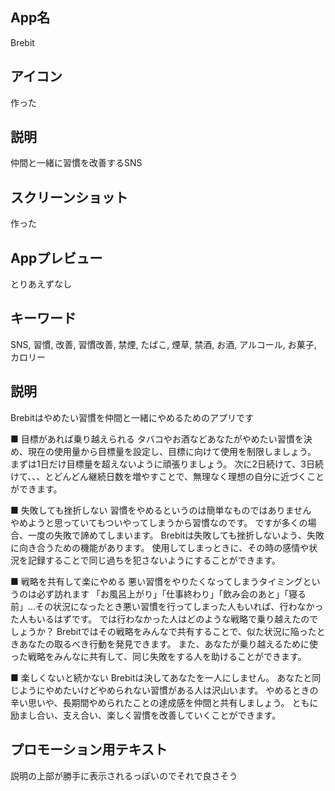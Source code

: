 <!-- cf. https://developer.apple.com/jp/app-store/product-page/ -->

## App名

<!-- App名は、App StoreでユーザーにAppを見つけてもらう上で非常に重要です。シンプルで覚えやすく、特徴的な名前にしましょう。総称的な名前や、既存のAppと似すぎている名前は避けてください。App名の文字数上限は30文字です。 -->

Brebit

## アイコン

<!-- Appのアイコンは通常、ユーザーが最初に目にするものです。そのため、Appの質や目的を第一印象で伝えることが重要です。グラフィックデザイナーと協力し、シンプルで分かりやすいアイコンを作成しましょう。さまざまなアイコンを試して、ターゲットユーザーにとってどのアイコンが最も分かりやすく効果があるかを検証しましょう。

あらゆるサイズでアイコンが明瞭に表示されるよう、不要なビジュアルの詳細要素を加えることは避けてください。美しく記憶に残るアイコンを作成する方法について、詳しくは「Human Interface Guidelines（英語）」を参照してください。 -->

作った

## 説明

<!-- サブタイトルの目的は、Appの概要を簡潔な言葉でまとめることです。Appの魅力を詳しく説明するには、App名ではなく、サブタイトルを使用するようにしてください。「世界最高のApp」といった、具体性に欠ける説明は避けてください。Appの機能や通常の用途について、ユーザーに伝わりやすい説明を記載するようにします。サブタイトルは、新しいバージョンを提出する際に更新することができます。そのため、ユーザーの関心を引く上で最も効果的なサブタイトルを検証することができます。サブタイトルの文字数の上限は30文字で、App Storeのあらゆる場所でApp名の下に表示されます。 -->

仲間と一緒に習慣を改善するSNS

## スクリーンショット

<!-- AppのUI画像を使用して、Appの使用感について視覚的に伝えることができます。App StoreとMac App Storeのプロダクトページでは、スクリーンショットを最大10枚まで掲載できます。Appプレビューがない場合、検索結果にはスクリーンショットの最初の1〜3枚（画像の向きによって異なる）が表示されます。そのため、最初の1〜3枚にはAppの重要なポイントが表現されている画像を選ぶことが大切です。3枚目以降は、Appの主な利点や特徴にフォーカスし、Appの価値をアピールします。ダークモード対応のAppの場合は、ダークモードでのAppの見た目を確認できるスクリーンショットを少なくとも1枚含めることを検討してください。
スクリーンショットの仕様については、「App Store Connectヘルプ」を参照してください。 -->

作った

## Appプレビュー

<!-- Appプレビューとは、ユーザーがApp Storeで直接視聴できるショートビデオのことで、Appの特徴、機能、UIを紹介するものです。デバイス上でキャプチャした映像を用いて、Appの使用体験を最長30秒の動画で紹介することができます。App StoreとMac App Storeのプロダクトページでは、最大3つのAppプレビューを掲載できます。また、プレビューはApp Storeで利用可能なすべての言語にローカライズすることができます。

ユーザーがプロダクトページを開くと、Appプレビューが消音状態で自動的に再生されます。そのため、ビデオの最初の数秒間で視覚的にアピールすることが重要です。ビデオが自動再生されない場合は、Appプレビューのポスターフレームが表示されます。

質の高いAppプレビューを作成する方法について、詳しくは「Appプレビューを使った紹介」を参照してください。 -->

とりあえずなし

## キーワード

<!-- キーワード
キーワードによって、検索結果のどの位置にAppが表示されるかが決まります。Appを見つけてもらいやすくするよう、キーワードは慎重に選択してください。同じ種類のAppを探しているユーザーが入力しそうな語句を考えてキーワードを指定しましょう。Appの特長や機能を具体的に説明すると、検索アルゴリズムによって、関連性の高い検索でAppがヒットしやすくなります。それほど一般的ではない語句を設定して検索上位を狙うか、または順位はそれほど高くはならないものの一般的な語句を設定するかについてよく検討してください。「仕事」や「ソーシャル」といった一般的でよく検索される語句を設定するとトラフィックが増えるかもしれませんが、競争相手も非常に多くなります。一方、それほど一般的ではない語句の場合、トラフィックは減りますが、同時に競合も減ります。

キーワードの文字数上限は、スペースなしのコンマ区切りで合計100文字です（キーワードのフレーズ内で単語を区切るためにスペースを使用することはできます。例：Property,House,Real Estate）。文字制限内で可能な限り多くの語句を登録するため、次のことは避けてください。

（英語の場合）すでに単数形で入力した語句の複数形
カテゴリ名や「App」という語句
重複した語句
「#」や「@」などの特殊文字は、Appの検索の際に意味を成さないため、使用は避けてください（ブランドアイデンティティの一部である場合を除く）。
キーワードの不適切な使用は、App StoreでAppが却下される一般的な理由の一つです。キーワードでは以下を使用しないでください。

商標登録されている語句、著名人の名前、その他権利が保護されている語句の無断使用
Appと関連しない語句
競合するApp名
無関係、不適切、攻撃的、あるいは不快な語句
また、プロモーション用テキストはAppの検索順位に影響しません。そのため、キーワードを表示する目的でプロモーション用テキストを使用することは避けてください。 -->

SNS, 習慣, 改善, 習慣改善, 禁煙, たばこ, 煙草, 禁酒, お酒, アルコール, お菓子, カロリー

## 説明

<!-- Appの機能や特徴について、ユーザーを引きつける説明文で紹介します。簡潔で有益な情報を一段落にまとめ、その後に主な特徴を箇条書きで示すのが理想的です。潜在的なユーザーにAppのユニークな点や、長所を伝えます。文章のトーンはAppのイメージに沿ったものにし、対象ユーザーにとって適切で分かりやすい語句を使用します。説明の最初の1文は、ユーザーがタップして詳細を読む前にも表示されるため、最も重要と言えます。慎重に言葉を選び、Appの特徴や独自の機能を説明するようにしてください。

Appに対する称賛のコメントは、説明の最後か、プロモーション用テキストの一部として記載することをおすすめします。検索結果に表示されやすくするよう、説明に不要なキーワードを加えることは避けてください。また、説明で具体的な価格を記載することは避けてください。価格はプロダクトページですでに表示されています。説明で価格に言及すると、地域によっては不正確な情報になる場合があります。

Appの説明は、Appの新しいバージョンを提出する際に更新できます。より高い頻度で情報を提供したい場合は、説明ではなくプロモーション用テキストを使用してください。 -->

<!-- とりあえずPlay Store用のものをパクる -->

Brebitはやめたい習慣を仲間と一緒にやめるためのアプリです

■ 目標があれば乗り越えられる
タバコやお酒などあなたがやめたい習慣を決め、現在の使用量から目標量を設定し、目標に向けて使用を制限しましょう。
まずは1日だけ目標量を超えないように頑張りましょう。
次に2日続けて、3日続けて、、、とどんどん継続日数を増やすことで、無理なく理想の自分に近づくことができます。

■ 失敗しても挫折しない
習慣をやめるというのは簡単なものではありません　やめようと思っていてもついやってしまうから習慣なのです。
ですが多くの場合、一度の失敗で諦めてしまいます。
Brebitは失敗しても挫折しないよう、失敗に向き合うための機能があります。
使用してしまっときに、その時の感情や状況を記録することで同じ過ちを犯さないようにすることができます。

■ 戦略を共有して楽にやめる
悪い習慣をやりたくなってしまうタイミングというのは必ず訪れます
「お風呂上がり」「仕事終わり」「飲み会のあと」「寝る前」...その状況になったとき悪い習慣を行ってしまった人もいれば、行わなかった人もいるはずです。
では行わなかった人はどのような戦略で乗り越えたのでしょうか？
Brebitではその戦略をみんなで共有することで、似た状況に陥ったときあなたの取るべき行動を発見できます。
また、あなたが乗り越えるために使った戦略をみんなに共有して、同じ失敗をする人を助けることができます。

■ 楽しくないと続かない
Brebitは決してあなたを一人にしません。
あなたと同じようにやめたいけどやめられない習慣がある人は沢山います。
やめるときの辛い思いや、長期間やめられたことの達成感を仲間と共有しましょう。
ともに励まし合い、支え合い、楽しく習慣を改善していくことができます。

## プロモーション用テキスト

<!-- Appのプロモーション用テキストは説明の上部に表示されます。文字数の上限は170文字です。プロモーション用テキストは、Appの新しいバージョンを提出しなくても、いつでも更新することができます。期間限定セールや近日公開する機能など、Appに関する最新ニュースを紹介するには、プロモーション用テキストの使用をおすすめします。 -->

説明の上部が勝手に表示されるっぽいのでそれで良さそう
